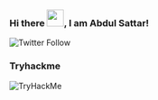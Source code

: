 ### Hi there <img src="https://raw.githubusercontent.com/MartinHeinz/MartinHeinz/master/wave.gif" width="30px">, I am Abdul Sattar!

![Twitter Follow](https://img.shields.io/twitter/follow/toxichecker?style=social)

### Tryhackme
<img src="https://tryhackme-badges.s3.amazonaws.com/R3V3R53.png" alt="TryHackMe">

